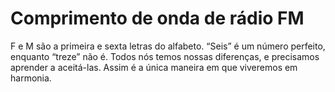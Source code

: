 # Comprimento de onda de rádio FM

F e M são a primeira e sexta letras do alfabeto. “Seis” é um número perfeito,
enquanto “treze” não é. Todos nós temos nossas diferenças, e precisamos aprender
a aceitá-las. Assim é a única maneira em que viveremos em harmonia.

